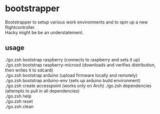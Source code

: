 # bootstrapper
Bootstrapper to setup various work environments and to spin up a new flightcontroller.\
Hacky might be be an understatement.

## usage
./go.zsh bootstrap raspberry (connects to raspberry and sets it up)\
./go.zsh bootstrap raspberry-microsd (downloads and verifies distribution, then writes it to sdcard)\
./go.zsh bootstrap arduino (upload firmware locally and remotely)\
./go.zsh bootstrap arduino-env (sets up arduino build environment)\
./go.zsh create accesspoint (works only on Arch)
./go.zsh dependencies (attempts to pull in all dependencies)\
./go.zsh help\
./go.zsh reset\
./go.zsh clean

